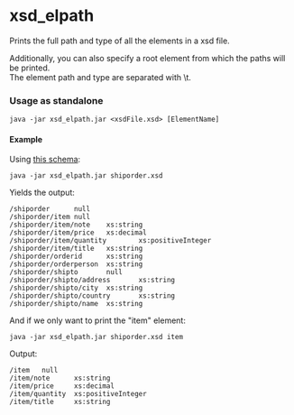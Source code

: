 xsd_elpath
==========

Prints the full path and type of all the elements in a xsd file.

Additionally, you can also specify a root element from which the paths will be printed.  
The element path and type are separated with \t.

### Usage as standalone

    java -jar xsd_elpath.jar <xsdFile.xsd> [ElementName]


#### Example

Using [this schema](http://www.w3schools.com/schema/schema_example.asp):

    java -jar xsd_elpath.jar shiporder.xsd

Yields the output:

    /shiporder      null
    /shiporder/item null
    /shiporder/item/note    xs:string
    /shiporder/item/price   xs:decimal
    /shiporder/item/quantity        xs:positiveInteger
    /shiporder/item/title   xs:string
    /shiporder/orderid      xs:string
    /shiporder/orderperson  xs:string
    /shiporder/shipto       null
    /shiporder/shipto/address       xs:string
    /shiporder/shipto/city  xs:string
    /shiporder/shipto/country       xs:string
    /shiporder/shipto/name  xs:string

And if we only want to print the "item" element:

    java -jar xsd_elpath.jar shiporder.xsd item

Output:

    /item   null
    /item/note      xs:string
    /item/price     xs:decimal
    /item/quantity  xs:positiveInteger
    /item/title     xs:string